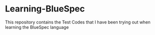 # Learning-BlueSpec
This repository contains the Test Codes that I have been trying out when learning the BlueSpec language 
